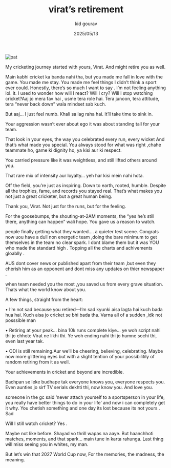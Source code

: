 ﻿---
title: virat’s retirement 
date: 2025/05/13
description: retirement 
tag: 'cricket'
author: kid gourav
---

![pat](https://encrypted-tbn0.gstatic.com/images?q=tbn:ANd9GcRbFIu-DmRydvVVEkIn5NJIBCXoYSRqtgN5lQ&usqp=CAU)


 My cricketing journey started with yours, Virat. And might retire you as well.

Main kabhi cricket ka banda nahi tha, but you made me fall in love with the game. You made me stay. You made me feel things I didn’t think a sport ever could. 
Honestly, there’s so much I want to say . I’m not feeling anything lol. it. I used to wonder how will I react? Will I cry? Will I stop watching cricket?Aaj jo mera fav hai , usme tera role hai. Tera junoon, tera attitude, tera “never back down” wala mindset sab kuch.


But aaj… I just feel numb. Khali sa lag raha hai. It’ll take time to sink in.

  
Your aggression wasn’t ever about ego it was about standing tall for your team.

That look in your eyes, the way you celebrated every run, every wicket
And that’s what made you special. You always stood for what was right ,chahe teammate ho, game ki dignity ho, ya kisi aur ki respect.

 
You carried pressure like it was weightless, and still lifted others around you.

That rare mix of intensity aur loyalty… yeh har kisi mein nahi hota. 

Off the field, you’re just as inspiring.
Down to earth, rooted, humble. Despite all the trophies, fame, and records you stayed real. That’s what makes you not just a great cricketer, but a great human being.

Thank you, Virat. Not just for the runs, but for the feeling.

For the goosebumps, the shouting-at-2AM moments, the “yes he’s still there, anything can happen” wali hope. You gave us a reason to watch.

people finally getting what they wanted.... a quieter test scene. Congrats now uou have a dull non energetic team ,doing the bare minimum to get themselves in the team no clear spark. I dont blame them but it was YOU who made the standard high . Topping all the charts and achivements gloablly .

AUS dont cover news or published apart from their team ,but even they cherish him as an opponent and dont miss any updates on thier newspaper .


when team needed you the most ,you saved us from every grave situation. Thats what the world know about you. 
 
A few things, straight from the heart:

•  I’m not sad because you retired—I’m sad kyunki aisa lagta hai kuch bada hua hai. Kuch aisa jo cricket se bhi bada tha. Varna all of a sudden ,idk not posssible man

•  Retiring at your peak… bina 10k runs complete kiye… ye woh script nahi thi jo chhote Virat ne likhi thi. Ye woh ending nahi thi jo humne sochi thi, even last year tak.

•  ODI is still remaining.Aur we’ll be cheering, believing, celebrating. Maybe now more glittering eyes but with a slight tention of your possibilitily of random retiring from it as well.

Your achievements in cricket and beyond are incredible.

Bachpan se leke budhape tak everyone knows you, everyone respects you. Even aunties jo sirf TV serials dekhti thi, now know you. And love you.

someone in the gc said ‘never attach yourself to a sportsperson in your life, you really have better things to do in your life’ and now i can completely get it why. You chetish something and one day its lost because its not yours . Sad
  
Will I still watch cricket? Yes .


Maybe not like before. Shayad vo thrill wapas na aaye. But haanchhoti matches, moments, and that spark… main tune in karta rahunga. 
Last thing will miss seeing you in whites, my man.

But let’s win that 2027 World Cup now, 
For the memories, the madness, the meaning.

